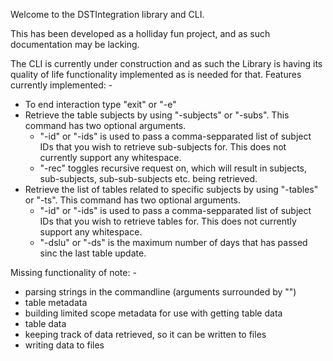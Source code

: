 Welcome to the DSTIntegration library and CLI.

This has been developed as a holliday fun project, and as such documentation may be lacking.

The CLI is currently under construction and as such the Library is having its quality of life functionality implemented as is needed for that.
Features currently implemented:
	-
 - To end interaction type "exit" or "-e"
 - Retrieve the table subjects by using "-subjects" or "-subs". This command has two optional arguments.
   - "-id" or "-ids" is used to pass a comma-sepparated list of subject IDs that you wish to retrieve sub-subjects for. This does not currently support any whitespace.
   - "-rec" toggles recursive request on, which will result in subjects, sub-subjects, sub-sub-subjects etc. being retrieved. 
 - Retrieve the list of tables related to specific subjects by using "-tables" or "-ts". This command has two optional arguments.
   - "-id" or "-ids" is used to pass a comma-sepparated list of subject IDs that you wish to retrieve tables for. This does not currently support any whitespace.
   - "-dslu" or "-ds" is the maximum number of days that has passed sinc the last table update.

Missing functionality of note:
	-
 - parsing strings in the commandline (arguments surrounded by "")
 - table metadata
 - building limited scope metadata for use with getting table data
 - table data
 - keeping track of data retrieved, so it can be written to files
 - writing data to files
